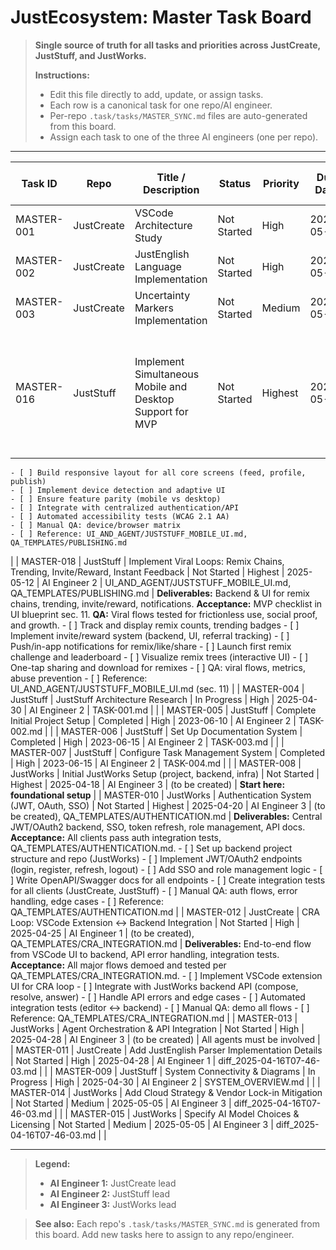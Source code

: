 # JustEcosystem: Master Task Board

> **Single source of truth for all tasks and priorities across JustCreate, JustStuff, and JustWorks.**
> 
> **Instructions:**
> - Edit this file directly to add, update, or assign tasks.
> - Each row is a canonical task for one repo/AI engineer.
> - Per-repo `.task/tasks/MASTER_SYNC.md` files are auto-generated from this board.
> - Assign each task to one of the three AI engineers (one per repo).

---

| Task ID      | Repo        | Title / Description                                      | Status      | Priority | Due Date    | Assignee (AI Engineer) | Linked Docs / Spec         | Comments / Notes                  |
|--------------|-------------|----------------------------------------------------------|-------------|----------|-------------|------------------------|-----------------------------|------------------------------------|
| MASTER-001   | JustCreate  | VSCode Architecture Study                               | Not Started | High     | 2025-05-15  | AI Engineer 1          | MIG-001.md                  |                                    |
| MASTER-002   | JustCreate  | JustEnglish Language Implementation                     | Not Started | High     | 2025-05-15  | AI Engineer 1          | MIG-002.md                  |                                    |
| MASTER-003   | JustCreate  | Uncertainty Markers Implementation                      | Not Started | Medium   | 2025-05-25  | AI Engineer 1          | MIG-003.md                  |                                    |
| MASTER-016   | JustStuff   | Implement Simultaneous Mobile and Desktop Support for MVP | Not Started | Highest  | 2025-05-10  | AI Engineer 2          | TASK-010.md, UI_AND_AGENT/JUSTSTUFF_MOBILE_UI.md | **Deliverables:** Responsive UI for mobile/desktop, device detection, feature parity, accessibility (WCAG 2.1 AA), manual/automated QA, integration with unified auth/API. **Acceptance:** All core flows pass on mobile & desktop. **References:** UI blueprint, QA_TEMPLATES/PUBLISHING.md.
    - [ ] Build responsive layout for all core screens (feed, profile, publish)
    - [ ] Implement device detection and adaptive UI
    - [ ] Ensure feature parity (mobile vs desktop)
    - [ ] Integrate with centralized authentication/API
    - [ ] Automated accessibility tests (WCAG 2.1 AA)
    - [ ] Manual QA: device/browser matrix
    - [ ] Reference: UI_AND_AGENT/JUSTSTUFF_MOBILE_UI.md, QA_TEMPLATES/PUBLISHING.md
|
| MASTER-018   | JustStuff   | Implement Viral Loops: Remix Chains, Trending, Invite/Reward, Instant Feedback | Not Started | Highest  | 2025-05-12  | AI Engineer 2          | UI_AND_AGENT/JUSTSTUFF_MOBILE_UI.md, QA_TEMPLATES/PUBLISHING.md | **Deliverables:** Backend & UI for remix chains, trending, invite/reward, notifications. **Acceptance:** MVP checklist in UI blueprint sec. 11. **QA:** Viral flows tested for frictionless use, social proof, and growth.
    - [ ] Track and display remix counts, trending badges
    - [ ] Implement invite/reward system (backend, UI, referral tracking)
    - [ ] Push/in-app notifications for remix/like/share
    - [ ] Launch first remix challenge and leaderboard
    - [ ] Visualize remix trees (interactive UI)
    - [ ] One-tap sharing and download for remixes
    - [ ] QA: viral flows, metrics, abuse prevention
    - [ ] Reference: UI_AND_AGENT/JUSTSTUFF_MOBILE_UI.md (sec. 11)
|
| MASTER-004   | JustStuff   | JustStuff Architecture Research                         | In Progress | High     | 2025-04-30  | AI Engineer 2          | TASK-001.md                 |                                    |
| MASTER-005   | JustStuff   | Complete Initial Project Setup                          | Completed   | High     | 2023-06-10  | AI Engineer 2          | TASK-002.md                 |                                    |
| MASTER-006   | JustStuff   | Set Up Documentation System                             | Completed   | High     | 2023-06-15  | AI Engineer 2          | TASK-003.md                 |                                    |
| MASTER-007   | JustStuff   | Configure Task Management System                        | Completed   | High     | 2023-06-15  | AI Engineer 2          | TASK-004.md                 |                                    |
| MASTER-008   | JustWorks   | Initial JustWorks Setup (project, backend, infra)       | Not Started | Highest  | 2025-04-18  | AI Engineer 3          | (to be created)             | **Start here: foundational setup** |
| MASTER-010   | JustWorks   | Authentication System (JWT, OAuth, SSO)                 | Not Started | Highest  | 2025-04-20  | AI Engineer 3          | (to be created), QA_TEMPLATES/AUTHENTICATION.md | **Deliverables:** Central JWT/OAuth2 backend, SSO, token refresh, role management, API docs. **Acceptance:** All clients pass auth integration tests, QA_TEMPLATES/AUTHENTICATION.md.
    - [ ] Set up backend project structure and repo (JustWorks)
    - [ ] Implement JWT/OAuth2 endpoints (login, register, refresh, logout)
    - [ ] Add SSO and role management logic
    - [ ] Write OpenAPI/Swagger docs for all endpoints
    - [ ] Create integration tests for all clients (JustCreate, JustStuff)
    - [ ] Manual QA: auth flows, error handling, edge cases
    - [ ] Reference: QA_TEMPLATES/AUTHENTICATION.md
|
| MASTER-012   | JustCreate  | CRA Loop: VSCode Extension <-> Backend Integration      | Not Started | High     | 2025-04-25  | AI Engineer 1          | (to be created), QA_TEMPLATES/CRA_INTEGRATION.md | **Deliverables:** End-to-end flow from VSCode UI to backend, API error handling, integration tests. **Acceptance:** All major flows demoed and tested per QA_TEMPLATES/CRA_INTEGRATION.md.
    - [ ] Implement VSCode extension UI for CRA loop
    - [ ] Integrate with JustWorks backend API (compose, resolve, answer)
    - [ ] Handle API errors and edge cases
    - [ ] Automated integration tests (editor <-> backend)
    - [ ] Manual QA: demo all flows
    - [ ] Reference: QA_TEMPLATES/CRA_INTEGRATION.md
|
| MASTER-013   | JustWorks   | Agent Orchestration & API Integration                   | Not Started | High     | 2025-04-28  | AI Engineer 3          | (to be created)             | All agents must be involved        |
| MASTER-011   | JustCreate  | Add JustEnglish Parser Implementation Details           | Not Started | High     | 2025-04-28  | AI Engineer 1          | diff_2025-04-16T07-46-03.md |                                    |
| MASTER-009   | JustStuff   | System Connectivity & Diagrams                          | In Progress | High     | 2025-04-30  | AI Engineer 2          | SYSTEM_OVERVIEW.md          |                                    |
| MASTER-014   | JustWorks   | Add Cloud Strategy & Vendor Lock-in Mitigation          | Not Started | Medium   | 2025-05-05  | AI Engineer 3          | diff_2025-04-16T07-46-03.md |                                    |
| MASTER-015   | JustWorks   | Specify AI Model Choices & Licensing                    | Not Started | Medium   | 2025-05-05  | AI Engineer 3          | diff_2025-04-16T07-46-03.md |                                    |

---

> **Legend:**
> - **AI Engineer 1:** JustCreate lead
> - **AI Engineer 2:** JustStuff lead
> - **AI Engineer 3:** JustWorks lead

> **See also:** Each repo's `.task/tasks/MASTER_SYNC.md` is generated from this board.
> Add new tasks here to assign to any repo/engineer.
